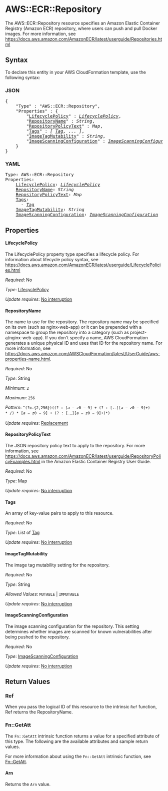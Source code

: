 # AWS::ECR::Repository

The AWS::ECR::Repository resource specifies an Amazon Elastic Container Registry (Amazon ECR) repository, where users can push and pull Docker images. For more information, see https://docs.aws.amazon.com/AmazonECR/latest/userguide/Repositories.html

## Syntax

To declare this entity in your AWS CloudFormation template, use the following syntax:

### JSON

<pre>
{
    "Type" : "AWS::ECR::Repository",
    "Properties" : {
        "<a href="#lifecyclepolicy" title="LifecyclePolicy">LifecyclePolicy</a>" : <i><a href="lifecyclepolicy.md">LifecyclePolicy</a></i>,
        "<a href="#repositoryname" title="RepositoryName">RepositoryName</a>" : <i>String</i>,
        "<a href="#repositorypolicytext" title="RepositoryPolicyText">RepositoryPolicyText</a>" : <i>Map</i>,
        "<a href="#tags" title="Tags">Tags</a>" : <i>[ <a href="tag.md">Tag</a>, ... ]</i>,
        "<a href="#imagetagmutability" title="ImageTagMutability">ImageTagMutability</a>" : <i>String</i>,
        "<a href="#imagescanningconfiguration" title="ImageScanningConfiguration">ImageScanningConfiguration</a>" : <i><a href="imagescanningconfiguration.md">ImageScanningConfiguration</a></i>
    }
}
</pre>

### YAML

<pre>
Type: AWS::ECR::Repository
Properties:
    <a href="#lifecyclepolicy" title="LifecyclePolicy">LifecyclePolicy</a>: <i><a href="lifecyclepolicy.md">LifecyclePolicy</a></i>
    <a href="#repositoryname" title="RepositoryName">RepositoryName</a>: <i>String</i>
    <a href="#repositorypolicytext" title="RepositoryPolicyText">RepositoryPolicyText</a>: <i>Map</i>
    <a href="#tags" title="Tags">Tags</a>: <i>
      - <a href="tag.md">Tag</a></i>
    <a href="#imagetagmutability" title="ImageTagMutability">ImageTagMutability</a>: <i>String</i>
    <a href="#imagescanningconfiguration" title="ImageScanningConfiguration">ImageScanningConfiguration</a>: <i><a href="imagescanningconfiguration.md">ImageScanningConfiguration</a></i>
</pre>

## Properties

#### LifecyclePolicy

The LifecyclePolicy property type specifies a lifecycle policy. For information about lifecycle policy syntax, see https://docs.aws.amazon.com/AmazonECR/latest/userguide/LifecyclePolicies.html

_Required_: No

_Type_: <a href="lifecyclepolicy.md">LifecyclePolicy</a>

_Update requires_: [No interruption](https://docs.aws.amazon.com/AWSCloudFormation/latest/UserGuide/using-cfn-updating-stacks-update-behaviors.html#update-no-interrupt)

#### RepositoryName

The name to use for the repository. The repository name may be specified on its own (such as nginx-web-app) or it can be prepended with a namespace to group the repository into a category (such as project-a/nginx-web-app). If you don't specify a name, AWS CloudFormation generates a unique physical ID and uses that ID for the repository name. For more information, see https://docs.aws.amazon.com/AWSCloudFormation/latest/UserGuide/aws-properties-name.html.

_Required_: No

_Type_: String

_Minimum_: <code>2</code>

_Maximum_: <code>256</code>

_Pattern_: <code>^(?=.{2,256}$)((?:[a-z0-9]+(?:[._-][a-z0-9]+)*/)*[a-z0-9]+(?:[._-][a-z0-9]+)*)$</code>

_Update requires_: [Replacement](https://docs.aws.amazon.com/AWSCloudFormation/latest/UserGuide/using-cfn-updating-stacks-update-behaviors.html#update-replacement)

#### RepositoryPolicyText

The JSON repository policy text to apply to the repository. For more information, see https://docs.aws.amazon.com/AmazonECR/latest/userguide/RepositoryPolicyExamples.html in the Amazon Elastic Container Registry User Guide.

_Required_: No

_Type_: Map

_Update requires_: [No interruption](https://docs.aws.amazon.com/AWSCloudFormation/latest/UserGuide/using-cfn-updating-stacks-update-behaviors.html#update-no-interrupt)

#### Tags

An array of key-value pairs to apply to this resource.

_Required_: No

_Type_: List of <a href="tag.md">Tag</a>

_Update requires_: [No interruption](https://docs.aws.amazon.com/AWSCloudFormation/latest/UserGuide/using-cfn-updating-stacks-update-behaviors.html#update-no-interrupt)

#### ImageTagMutability

The image tag mutability setting for the repository.

_Required_: No

_Type_: String

_Allowed Values_: <code>MUTABLE</code> | <code>IMMUTABLE</code>

_Update requires_: [No interruption](https://docs.aws.amazon.com/AWSCloudFormation/latest/UserGuide/using-cfn-updating-stacks-update-behaviors.html#update-no-interrupt)

#### ImageScanningConfiguration

The image scanning configuration for the repository. This setting determines whether images are scanned for known vulnerabilities after being pushed to the repository.

_Required_: No

_Type_: <a href="imagescanningconfiguration.md">ImageScanningConfiguration</a>

_Update requires_: [No interruption](https://docs.aws.amazon.com/AWSCloudFormation/latest/UserGuide/using-cfn-updating-stacks-update-behaviors.html#update-no-interrupt)

## Return Values

### Ref

When you pass the logical ID of this resource to the intrinsic `Ref` function, Ref returns the RepositoryName.

### Fn::GetAtt

The `Fn::GetAtt` intrinsic function returns a value for a specified attribute of this type. The following are the available attributes and sample return values.

For more information about using the `Fn::GetAtt` intrinsic function, see [Fn::GetAtt](https://docs.aws.amazon.com/AWSCloudFormation/latest/UserGuide/intrinsic-function-reference-getatt.html).

#### Arn

Returns the <code>Arn</code> value.
